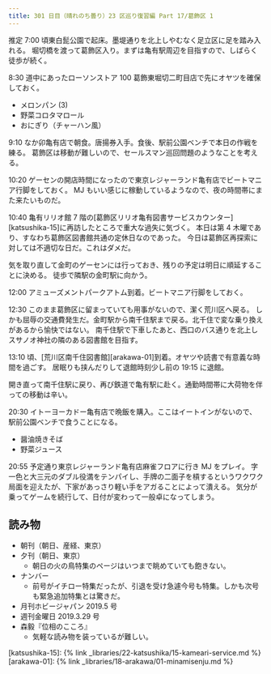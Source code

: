 ```yaml
---
title: 301 日目（晴れのち曇り）23 区巡り復習編 Part 17/葛飾区 1
---
```


推定 7:00 頃東白髭公園で起床。墨堤通りを北上しやむなく足立区に足を踏み入れる。
堀切橋を渡って葛飾区入り。まずは亀有駅周辺を目指すので、しばらく徒歩が続く。

8:30 道中にあったローソンストア 100 葛飾東堀切二町目店で先にオヤツを確保しておく。

* メロンパン (3)
* 野菜コロタマロール
* おにぎり（チャーハン風）

9:10 なか卯亀有店で朝食。唐揚券入手。食後、駅前公園ベンチで本日の作戦を練る。
葛飾区は移動が難しいので、セールスマン巡回問題のようなことを考える。

10:20 ゲーセンの開店時間になったので東京レジャーランド亀有店でビートマニア行脚をしておく。
MJ もいい感じに稼動しているようなので、夜の時間帯にまた来たいものだ。

10:40 亀有リリオ館 7 階の[葛飾区リリオ亀有図書サービスカウンター][katsushika-15]に再訪したところで重大な過失に気づく。
本日は第 4 木曜であり、すなわち葛飾区図書館共通の定休日なのであった。
今日は葛飾区再探索に対しては不適切な日だ。これはダメだ。

気を取り直して金町のゲーセンには行っておき、残りの予定は明日に順延することに決める。
徒歩で隣駅の金町駅に向かう。

12:00 アミューズメントパークアトム到着。ビートマニア行脚をしておく。

12:30 このまま葛飾区に留まっていても用事がないので、潔く荒川区へ戻る。
しかも屈辱の交通費発生だ。金町駅から南千住駅まで戻る。北千住で変な乗り換えがあるから愉快ではない。
南千住駅で下車したあと、西口のバス通りを北上しスサノオ神社の隣のある図書館を目指す。

13:10 頃、[荒川区南千住図書館][arakawa-01]到着。オヤツや読書で有意義な時間を過ごす。
居眠りも挟んだりして退館時刻少し前の 19:15 に退館。

開き直って南千住駅に戻り、再び鉄道で亀有駅に赴く。通勤時間帯に大荷物を伴っての移動は辛い。

20:30 イトーヨーカドー亀有店で晩飯を購入。ここはイートインがないので、駅前公園ベンチで食うことになる。

* 醤油焼きそば
* 野菜ジュース

20:55 予定通り東京レジャーランド亀有店麻雀フロアに行き MJ をプレイ。
字一色と大三元のダブル役満をテンパイし、手牌の二面子を槓するというワクワク局面を迎えたが、下家があっさり軽い手をアガることによって潰える。
気分が乗ってゲームを続行して、日付が変わって一般卓になってしまう。

## 読み物

* 朝刊（朝日、産経、東京）
* 夕刊（朝日、東京）
  * 朝日の火の鳥特集のページはいつまで眺めていても飽きない。
* ナンバー
  * 前号がイチロー特集だったが、引退を受け急遽今号も特集。しかも次号も緊急追加特集とは驚きだ。
* 月刊ホビージャパン 2019.5 号
* 週刊金曜日 2019.3.29 号
* 森毅『位相のこころ』
  * 気軽な読み物を装っているが難しい。

[katsushika-15]: {% link _libraries/22-katsushika/15-kameari-service.md %}
[arakawa-01]: {% link _libraries/18-arakawa/01-minamisenju.md %}
